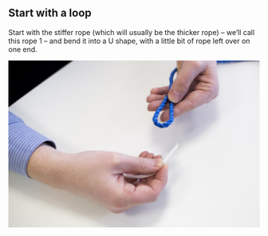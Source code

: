 ## Start with a loop

Start with the stiffer rope (which will usually be the thicker rope) – we’ll call this rope 1 – and bend it into a U shape, with a little bit of rope left over on one end.

![sew the circuit](images/step2.jpg)
